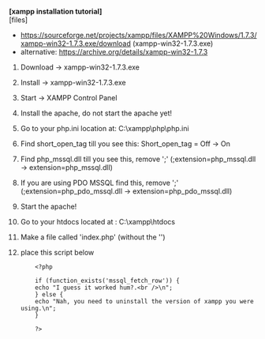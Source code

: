 <b>[xampp installation tutorial]</b><br>
[files]<br>
  - https://sourceforge.net/projects/xampp/files/XAMPP%20Windows/1.7.3/xampp-win32-1.7.3.exe/download (xampp-win32-1.7.3.exe)
  - alternative: https://archive.org/details/xampp-win32-1.7.3
 
 
1. Download -> xampp-win32-1.7.3.exe
2. Install -> xampp-win32-1.7.3.exe
3. Start -> XAMPP Control Panel
4. Install the apache, do not start the apache yet!
5. Go to your php.ini location at: C:\xampp\php\php.ini
6. Find short_open_tag till you see this: Short_open_tag = Off -> On
7. Find php_mssql.dll till you see this, remove ';' (;extension=php_mssql.dll -> extension=php_mssql.dll)
8. If you are using PDO MSSQL find this, remove ';' (;extension=php_pdo_mssql.dll -> extension=php_pdo_mssql.dll)
9. Start the apache!
10. Go to your htdocs located at : C:\xampp\htdocs
11. Make a file called 'index.php' (without the '')
12. place this script below
  
            <?php

            if (function_exists('mssql_fetch_row')) {
            echo "I guess it worked hum?.<br />\n";
            } else {
            echo "Nah, you need to uninstall the version of xampp you were using.\n";
            }

            ?>
